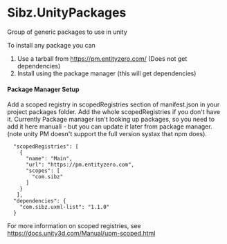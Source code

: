 # Sibz.UnityPackages
Group of generic packages to use in unity

To install any package you can 
 1. Use a tarball from https://pm.entityzero.com/ (Does not get dependencies)
 2. Install using the package manager (this will get dependencies)
 
#### Package Manager Setup

Add a scoped registry in scopedRegistries section of manifest.json in your project packages folder. Add the whole scopedRegistries if you don't have it. 
Currently Package manager isn't looking up packages, so you need to add it here manuall - but you can update it later from package manager. (note unity PM doesn't support the full version systax that npm does).
```
  "scopedRegistries": [
    {
      "name": "Main",
      "url": "https://pm.entityzero.com",
      "scopes": [
        "com.sibz"
      ]
    }
   ],
  "dependencies": {
    "com.sibz.uxml-list": "1.1.0"
  }
```
For more information on scoped registries, see https://docs.unity3d.com/Manual/upm-scoped.html
